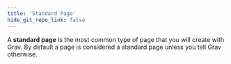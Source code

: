 ```yaml
---
title: 'Standard Page'
hide_git_repo_link: false
---
```


A **standard page** is the most common type of page that you will create with Grav. By default a page is considered a standard page unless you tell Grav otherwise.
